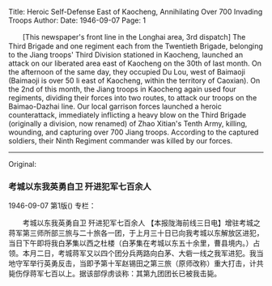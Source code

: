Title: Heroic Self-Defense East of Kaocheng, Annihilating Over 700 Invading Troops
Author:
Date: 1946-09-07
Page: 1

　　[This newspaper's front line in the Longhai area, 3rd dispatch] The Third Brigade and one regiment each from the Twentieth Brigade, belonging to the Jiang troops' Third Division stationed in Kaocheng, launched an attack on our liberated area east of Kaocheng on the 30th of last month. On the afternoon of the same day, they occupied Du Lou, west of Baimaoji (Baimaoji is over 50 li east of Kaocheng, within the territory of Caoxian). On the 2nd of this month, the Jiang troops in Kaocheng again used four regiments, dividing their forces into two routes, to attack our troops on the Baimao-Dazhai line. Our local garrison forces launched a heroic counterattack, immediately inflicting a heavy blow on the Third Brigade (originally a division, now renamed) of Zhao Xitian's Tenth Army, killing, wounding, and capturing over 700 Jiang troops. According to the captured soldiers, their Ninth Regiment commander was killed by our forces.



<hr /> 

Original: 


### 考城以东我英勇自卫  歼进犯军七百余人

1946-09-07
第1版()
专栏：

　　考城以东我英勇自卫
    歼进犯军七百余人
    【本报陇海前线三日电】增驻考城之蒋军第三师所部三旅与二十旅各一团，于上月三十日已向我考城以东解放区进犯，当日下午即将我白茅集以西之杜楼（白茅集在考城以东五十余里，曹县境内。）占领。本月二日，考城蒋军又以四个团分兵两路向白茅、大砦一线之我军进犯。我当地守军举行英勇反击，当即予第十军赵锡田之第三旅（原师改称）重大打击，计共毙伤俘蒋军七百以上。据该部俘虏谈称：其第九团团长已被我击毙。
